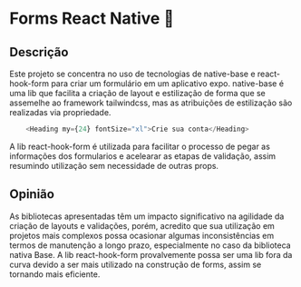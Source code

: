 # Forms React Native 📱

## Descrição

Este projeto se concentra no uso de tecnologias de native-base e react-hook-form para criar um formulário em um aplicativo expo.
native-base é uma lib que facilita a criação de layout e estilização de forma que se assemelhe ao framework tailwindcss, mas as atribuições de estilização são realizadas via propriedade.

```javascript
    <Heading my={24} fontSize="xl">Crie sua conta</Heading>
```

A lib react-hook-form é utilizada para facilitar o processo de pegar as informações dos formularios e acelearar as etapas de validação, assim resumindo utilização sem necessidade de outras props.

## Opinião

As bibliotecas apresentadas têm um impacto significativo na agilidade da criação de layouts e validações, porém, acredito que sua utilização em projetos mais complexos possa ocasionar algumas inconsistências em termos de manutenção a longo prazo, especialmente no caso da biblioteca nativa Base. A lib react-hook-form provalvemente possa ser uma lib fora da curva devido a ser mais utilizado na construção de forms, assim se tornando mais eficiente.